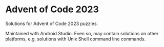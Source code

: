 # Advent of Code 2023

Solutions for Advent of Code 2023 puzzles.

Maintained with Android Studio. Even so, may contain solutions on other platforms, e.g. solutions
with Unix Shell command line commands.
